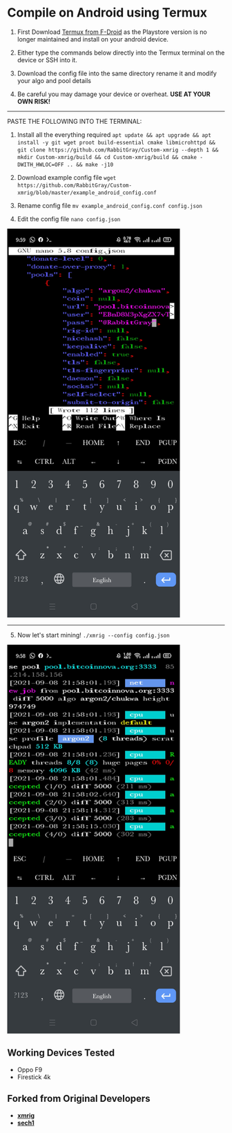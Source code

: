 # Compile on Android using Termux

1. First Download  <a href="https://f-droid.org/en/packages/com.termux/">Termux from F-Droid</a> as the Playstore version is no longer maintained and install on your android device.

2. Either type the commands below directly into the Termux terminal on the device or SSH into it. 

3. Download the config file into the same directory rename it and modify your algo and pool details

4. Be careful you may damage your device or overheat. **USE AT YOUR OWN RISK!** 

***
PASTE THE FOLLOWING INTO THE TERMINAL:

1. Install all the everything required
`apt update && apt upgrade &&
apt install -y git wget proot build-essential cmake libmicrohttpd &&
git clone https://github.com/RabbitGray/Custom-xmrig --depth 1 &&
mkdir Custom-xmrig/build &&
cd Custom-xmrig/build &&
cmake -DWITH_HWLOC=OFF .. &&
make -j10`

2. Download example config file 
`wget https://github.com/RabbitGray/Custom-xmrig/blob/master/example_android_config.conf`

3. Rename config file
`mv example_android_config.conf config.json`

4. Edit the config file 
`nano config.json` 
<img src="https://github.com/RabbitGray/Custom-xmrig/blob/e50bd264d969a88ce550dc1be4b531339d9544a8/doc/Screenshot_modify_settings.jpg" width="400" height="900">

***

5. Now let's start mining! 
`./xmrig --config config.json`
<img src="https://github.com/RabbitGray/Custom-xmrig/blob/e50bd264d969a88ce550dc1be4b531339d9544a8/doc/Screenshot_android_mining.jpg" width="400" height="900">



## Working Devices Tested
* Oppo F9
* Firestick 4k





## Forked from Original Developers
* **[xmrig](https://github.com/xmrig)**
* **[sech1](https://github.com/SChernykh)**

